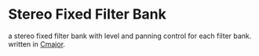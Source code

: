 # Stereo Fixed Filter Bank

a stereo fixed filter bank with level and panning control for each filter bank. written in [Cmajor](https://cmajor.dev/).